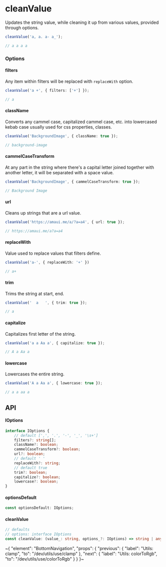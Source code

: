 
# cleanValue

Updates the string value, while cleaning it up from various values, provided through options.

```ts
cleanValue('a, a. a- a_');

// a a a a
```

### Options

#### filters

Any item within filters will be replaced with `replaceWith` option.

```ts
cleanValue('a +', { filters: ['+'] });

// a
```

#### className

Converts any cammel case, capitalized cammel case, etc. into lowercased kebab case usually used for css properties, classes.

```ts
cleanValue('BackgroundImage', { className: true });

// background-image
```

#### cammelCaseTransform

At any part in the string where there's a capital letter joined together with another letter, it will be separated with a space value.

```ts
cleanValue('BackgroundImage', { cammelCaseTransform: true });

// Background Image
```

#### url

Cleans up strings that are a url value.

```ts
cleanValue('https://amaui.me/a/?a=a4', { url: true });

// https://amaui.me/a?a=a4
```

#### replaceWith

Value used to replace values that filters define.

```ts
cleanValue('a-', { replaceWith: '+' })

// a+
```

#### trim

Trims the string at start, end.

```ts
cleanValue('  a   ', { trim: true });

// a
```

#### capitalize

Capitalizes first letter of the string.

```ts
cleanValue('a a Aa a', { capitalize: true });

// A a Aa a
```

#### lowercase

Lowercases the entire string.

```ts
cleanValue('A a Aa a', { lowercase: true });

// a a aa a
```

## API

#### IOptions

```ts
interface IOptions {
    // default [',', '.', '-', '_', '\s+']
    filters?: string[];
    className?: boolean;
    cammelCaseTransform?: boolean;
    url?: boolean;
    // default ' '
    replaceWith?: string;
    // default true
    trim?: boolean;
    capitalize?: boolean;
    lowercase?: boolean;
}
```

#### optionsDefault

```ts
const optionsDefault: IOptions;
```

#### cleanValue

```ts
// defaults
// options: interface IOptions
const cleanValue: (value_: string, options_?: IOptions) => string | any;
```


~{
  "element": "BottomNavigation",
  "props": {
    "previous": {
      "label": "Utils: clamp",
      "to": "/dev/utils/use/clamp"
    },
    "next": {
      "label": "Utils: colorToRgb",
      "to": "/dev/utils/use/colorToRgb"
    }
  }
}~
